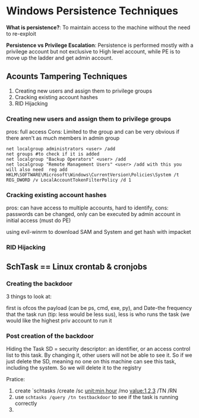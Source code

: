 # Windows Persistence Techniques

**What is persistence?**: To maintain access to the machine without the need to re-exploit

**Persistence vs Privilege Escalation**: Persistence is performed mostly with a privilege account but not exclusive to High level account, while PE is to move up the ladder and get admin account. 

## Acounts Tampering Techniques

1. Creating new users and assign them to privilege groups
2. Cracking existing account hashes
3. RID Hijacking

### Creating new users and assign them to privilege groups
pros: full access 
Cons: Limited to the group and can be very obvious if there aren't as much members in admin group

```
net localgroup administrators <user> /add
net groups #to check if it is added
net localgroup "Backup Operators" <user> /add
net localgroup "Remote Management Users" <user> /add with this you will also need  reg add HKLM\SOFTWARE\Microsoft\Windows\CurrentVersion\Policies\System /t REG_DWORD /v LocalAccountTokenFilterPolicy /d 1
```

### Cracking existing account hashes
pros: can have access to multiple accounts, hard to identify, 
cons: passwords can be changed, only can be executed by admin account in initial access (must do PE)

using evil-winrm to download SAM and System and get hash with impacket 

### RID Hijacking



## SchTask == Linux crontab & cronjobs
### Creating the backdoor
3 things to look at: 

first is ofcos the payload (can be ps, cmd, exe, py), and Date-the frequency that the task run (tip: less would be less sus), 
less is who runs the task (we would like the highest priv account to run it

### Post creation of the backdoor

Hiding the Task
SD = security descriptor: an identifier, or an access control list to this task. By changing it, other users will not be able to see it. So if we just delete the SD, 
meaning no one on this machine can see this task, including the system. So we will delete it to the registry


Pratice:
1. create `schtasks /create /sc <unit:min,hour> /mo <value:1,2,3> /TN <taskname> /RN <who runs the task>
2. use `schtasks /query /tn testbackdoor` to see if the task is running correctly
3. 







